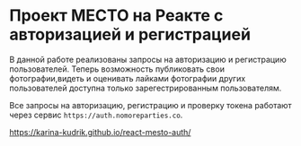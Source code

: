 # Проект МЕСТО на Реакте с авторизацией и регистрацией

В данной работе реализованы запросы на авторизацию и регистрацию пользователей. Теперь возможность публиковать свои фотографии,видеть и оценивать лайками фотографии других пользователей доступна только зарегестрированным пользователям. 

Все запросы на авторизацию, регистрацию и проверку токена работают через сервис `https://auth.nomoreparties.co`.

 https://karina-kudrik.github.io/react-mesto-auth/
